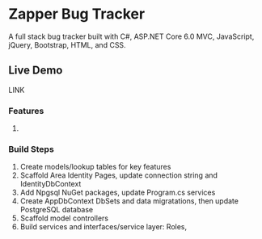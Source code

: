 # Zapper Bug Tracker

 A full stack bug tracker built with C#, ASP.NET Core 6.0 MVC, JavaScript, jQuery, Bootstrap, HTML, and CSS.  

 ## Live Demo

 LINK  

 ### Features

 1.  

 ### Build Steps

 1. Create models/lookup tables for key features  
 2. Scaffold Area Identity Pages, update connection string and IdentityDbContext  
 3. Add Npgsql NuGet packages, update Program.cs services  
 4. Create AppDbContext DbSets and data migratations, then update PostgreSQL database  
 5. Scaffold model controllers  
 6. Build services and interfaces/service layer: Roles, 

